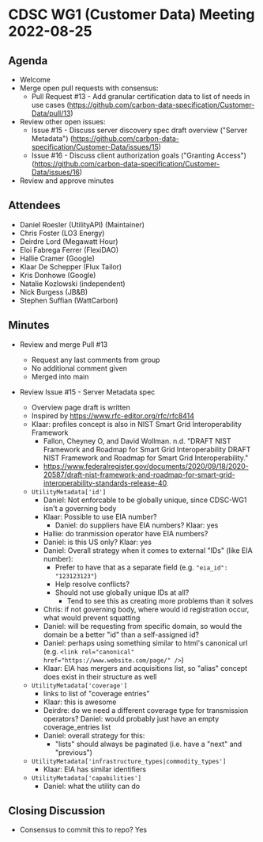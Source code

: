 # CDSC WG1 (Customer Data) Meeting 2022-08-25

## Agenda
* Welcome
* Merge open pull requests with consensus:
    * Pull Request #13 - Add granular certification data to list of needs in use cases (https://github.com/carbon-data-specification/Customer-Data/pull/13)
* Review other open issues:
    * Issue #15 - Discuss server discovery spec draft overview ("Server Metadata") (https://github.com/carbon-data-specification/Customer-Data/issues/15)
    * Issue #16 - Discuss client authorization goals ("Granting Access") (https://github.com/carbon-data-specification/Customer-Data/issues/16)
* Review and approve minutes

## Attendees
* Daniel Roesler (UtilityAPI) (Maintainer)
* Chris Foster (LO3 Energy)
* Deirdre Lord (Megawatt Hour)
* Eloi Fabrega Ferrer (FlexiDAO)
* Hallie Cramer (Google)
* Klaar De Schepper (Flux Tailor)
* Kris Donhowe (Google)
* Natalie Kozlowski (independent)
* Nick Burgess (JB&B)
* Stephen Suffian (WattCarbon)

## Minutes
* Review and merge Pull #13
    * Request any last comments from group
    * No additional comment given
    * Merged into main

* Review Issue #15 - Server Metadata spec
    * Overview page draft is written
    * Inspired by https://www.rfc-editor.org/rfc/rfc8414
    * Klaar: profiles concept is also in NIST Smart Grid Interoperability Framework
        * Fallon, Cheyney O, and David Wollman. n.d. "DRAFT NIST Framework and Roadmap for Smart Grid Interoperability DRAFT NIST Framework and Roadmap for Smart Grid Interoperability."
        * https://www.federalregister.gov/documents/2020/09/18/2020-20587/draft-nist-framework-and-roadmap-for-smart-grid-interoperability-standards-release-40.
    * `UtilityMetadata['id']`
        * Daniel: Not enforcable to be globally unique, since CDSC-WG1 isn't a governing body
        * Klaar: Possible to use EIA number?
            * Daniel: do suppliers have EIA numbers? Klaar: yes
        * Hallie: do tranmission operator have EIA numbers?
        * Daniel: is this US only? Klaar: yes
        * Daniel: Overall strategy when it comes to external "IDs" (like EIA number):
            * Prefer to have that as a separate field (e.g. `"eia_id": "123123123"`)
            * Help resolve conflicts?
            * Should not use globally unique IDs at all?
                * Tend to see this as creating more problems than it solves
        * Chris: if not governing body, where would id registration occur, what would prevent squatting
        * Daniel: will be requesting from specific domain, so would the domain be a better "id" than a self-assigned id?
        * Daniel: perhaps using something similar to html's canonical url (e.g. `<link rel="canonical" href="https://www.website.com/page/" />`)
        * Klaar: EIA has mergers and acquisitions list, so "alias" concept does exist in their structure as well
    * `UtilityMetadata['coverage']`
        * links to list of "coverage entries"
        * Klaar: this is awesome
        * Deirdre: do we need a different coverage type for transmission operators? Daniel: would probably just have an empty coverage_entries list
        * Daniel: overall strategy for this:
            * "lists" should always be paginated (i.e. have a "next" and "previous")
    * `UtilityMetadata['infrastructure_types|commodity_types']`
        * Klaar: EIA has similar identifiers
    * `UtilityMetadata['capabilities']`
        * Daniel: what the utility can do

## Closing Discussion
* Consensus to commit this to repo? Yes
